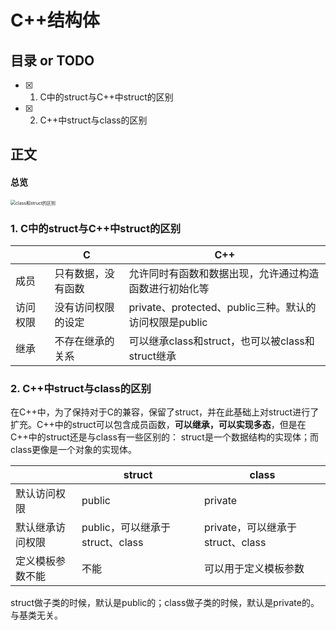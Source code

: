 # C++结构体

## 目录 or TODO

- [x] 1. C中的struct与C++中struct的区别
- [x] 2. C++中struct与class的区别

## 正文

#### 总览

<img src="https://images.961110.xyz/images/2021/09/27/classstruct.png" alt="class和struct的区别" style="zoom:50%;" />

### 1. C中的struct与C++中struct的区别

|          | C                  | C++                                                    |
| -------- | ------------------ | ------------------------------------------------------ |
| 成员     | 只有数据，没有函数 | 允许同时有函数和数据出现，允许通过构造函数进行初始化等 |
| 访问权限 | 没有访问权限的设定 | private、protected、public三种。默认的访问权限是public |
| 继承     | 不存在继承的关系   | 可以继承class和struct，也可以被class和struct继承       |

### 2. C++中struct与class的区别

在C++中，为了保持对于C的兼容，保留了struct，并在此基础上对struct进行了扩充。C++中的struct可以包含成员函数，**可以继承，可以实现多态**，但是在C++中的struct还是与class有一些区别的：
struct是一个数据结构的实现体；而class更像是一个对象的实现体。

|                  | struct                          | class                            |
| ---------------- | ------------------------------- | -------------------------------- |
| 默认访问权限     | public                          | private                          |
| 默认继承访问权限 | public，可以继承于struct、class | private，可以继承于struct、class |
| 定义模板参数不能 | 不能                            | 可以用于定义模板参数             |

struct做子类的时候，默认是public的；class做子类的时候，默认是private的。与基类无关。
